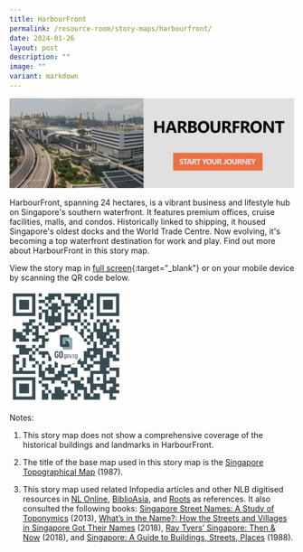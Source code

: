 ```yaml
---
title: HarbourFront
permalink: /resource-room/story-maps/harbourfront/
date: 2024-01-26
layout: post
description: ""
image: ""
variant: markdown
---
```

[![harbourfront-storymap](/images/storymap_harbourfront.jpg)](https://go.gov.sg/hfstorymap)

HarbourFront, spanning 24 hectares, is a vibrant business and lifestyle hub on Singapore's southern waterfront. It features premium offices, cruise facilities, malls, and condos. Historically linked to shipping, it housed Singapore's oldest docks and the World Trade Centre. Now evolving, it's becoming a top waterfront destination for work and play. Find out more about HarbourFront in this story map.

View the story map in [full screen](https://go.gov.sg/hfstorymap){:target="_blank"} or on your mobile device by scanning the QR code below.

<img src="/images/qr_code_storymap_harbourfront.png" alt="qr-code-storymap-toa-payoh" style="width:200px;">

Notes:

1. This story map does not show a comprehensive coverage of the historical buildings and landmarks in HarbourFront.

2. The title of the base map used in this story map is the [Singapore Topographical Map]( https://www.nas.gov.sg/archivesonline/maps_building_plans/record-details/fb66894d-115c-11e3-83d5-0050568939ad) (1987).

3. This story map used related Infopedia articles and other NLB digitised resources in [NL Online](https://www.nlb.gov.sg/main/nlonline), [BiblioAsia](https://www.nlb.gov.sg/Browse/BiblioAsia.aspx), and [Roots](https://www.roots.sg/) as references. It also consulted the following books: [Singapore Street Names: A Study of Toponymics](https://eservice.nlb.gov.sg/item_holding.aspx?bid=200123850) (2013), [What’s in the Name?: How the Streets and Villages in Singapore Got Their Names](https://eservice.nlb.gov.sg/item_holding.aspx?bid=202924449) (2018), [Ray Tyers’ Singapore: Then &amp; Now](https://eservice.nlb.gov.sg/item_holding.aspx?bid=203784837) (2018), and [Singapore: A Guide to Buildings, Streets, Places](http://eservice.nlb.gov.sg/item_holding.aspx?bid=4712298) (1988).